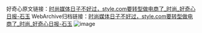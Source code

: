 好奇心原文链接：[时尚媒体日子不好过，style.com要转型做电商了_时尚_好奇心日报-石玉](https://www.qdaily.com/articles/8984.html)
WebArchive归档链接：[时尚媒体日子不好过，style.com要转型做电商了_时尚_好奇心日报-石玉](http://web.archive.org/web/20161021053512/http://www.qdaily.com:80/articles/8984.html)
![image](http://ww3.sinaimg.cn/large/007d5XDply1g3ve3pwlxaj30u04wsu0x)